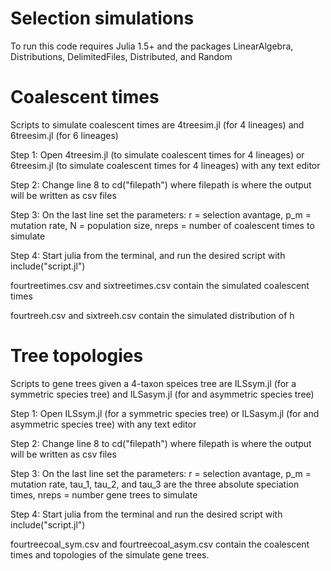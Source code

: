 # Selection simulations
To run this code requires Julia 1.5+ and the packages LinearAlgebra, Distributions, DelimitedFiles, Distributed, and Random

# Coalescent times
Scripts to simulate coalescent times are 4treesim.jl (for 4 lineages) and 6treesim.jl (for 6 lineages)

Step 1: Open 4treesim.jl (to simulate coalescent times for 4 lineages) or 6treesim.jl (to simulate coalescent times for 4 lineages) with any text editor

Step 2: Change line 8 to cd("filepath") where filepath is where the output will be written as csv files

Step 3: On the last line set the parameters:
        r = selection avantage,
        p_m = mutation rate,
        N = population size,
        nreps = number of coalescent times to simulate
        
Step 4: Start julia from the terminal, and run the desired script with include("script.jl")

fourtreetimes.csv and sixtreetimes.csv contain the simulated coalescent times

fourtreeh.csv and sixtreeh.csv contain the simulated distribution of h

# Tree topologies
Scripts to gene trees given a 4-taxon speices tree are ILSsym.jl (for a symmetric species tree) and ILSasym.jl (for and asymmetric species tree)

Step 1: Open ILSsym.jl (for a symmetric species tree) or ILSasym.jl (for and asymmetric species tree) with any text editor

Step 2: Change line 8 to cd("filepath") where filepath is where the output will be written as csv files

Step 3: On the last line set the parameters:
        r = selection avantage,
        p_m = mutation rate,
        tau_1, tau_2, and tau_3 are the three absolute speciation times,
        nreps = number gene trees to simulate
        
Step 4: Start julia from the terminal and run the desired script with include("script.jl")

fourtreecoal_sym.csv and fourtreecoal_asym.csv contain the coalescent times and topologies of the simulate gene trees.
